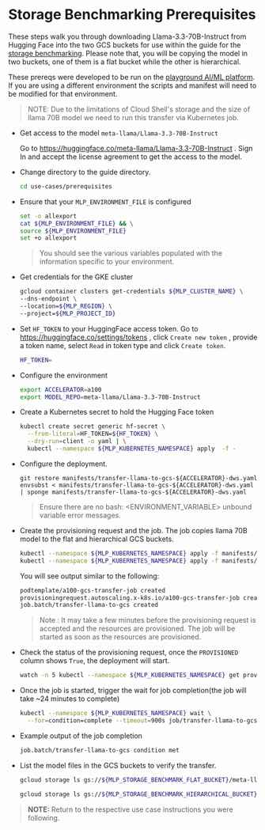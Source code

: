 # Storage Benchmarking Prerequisites

These steps walk you through downloading Llama-3.3-70B-Instruct from Hugging
Face into the two GCS buckets for use within the guide for the
[storage benchmarking](/use-cases/inferencing/cost-optimization/storage-benchmarking/gcsfuse/).
Please note that, you will be copying the model in two buckets, one of them is a
flat bucket while the other is hierarchical.

These prereqs were developed to be run on the
[playground AI/ML platform](/platforms/gke-aiml/playground/README.md). If you
are using a different environment the scripts and manifest will need to be
modified for that environment.

> NOTE: Due to the limitations of Cloud Shell's storage and the size of llama
> 70B model we need to run this transfer via Kubernetes job.

- Get access to the model `meta-llama/Llama-3.3-70B-Instruct`

  Go to https://huggingface.co/meta-llama/Llama-3.3-70B-Instruct . Sign In and
  accept the license agreement to get the access to the model.

- Change directory to the guide directory.

  ```sh
  cd use-cases/prerequisites
  ```

- Ensure that your `MLP_ENVIRONMENT_FILE` is configured

  ```sh
  set -o allexport
  cat ${MLP_ENVIRONMENT_FILE} && \
  source ${MLP_ENVIRONMENT_FILE}
  set +o allexport
  ```

  > You should see the various variables populated with the information specific
  > to your environment.

- Get credentials for the GKE cluster

  ```sh
  gcloud container clusters get-credentials ${MLP_CLUSTER_NAME} \
  --dns-endpoint \
  --location=${MLP_REGION} \
  --project=${MLP_PROJECT_ID}
  ```

- Set `HF_TOKEN` to your HuggingFace access token. Go to
  <https://huggingface.co/settings/tokens> , click `Create new token` , provide
  a token name, select `Read` in token type and click `Create token`.

  ```sh
  HF_TOKEN=
  ```

- Configure the environment

  ```sh
  export ACCELERATOR=a100
  export MODEL_REPO=meta-llama/Llama-3.3-70B-Instruct
  ```

- Create a Kubernetes secret to hold the Hugging Face token

  ```sh
  kubectl create secret generic hf-secret \
    --from-literal=HF_TOKEN=${HF_TOKEN} \
    --dry-run=client -o yaml | \
    kubectl --namespace ${MLP_KUBERNETES_NAMESPACE} apply  -f -
  ```

- Configure the deployment.

  ```
  git restore manifests/transfer-llama-to-gcs-${ACCELERATOR}-dws.yaml
  envsubst < manifests/transfer-llama-to-gcs-${ACCELERATOR}-dws.yaml | sponge manifests/transfer-llama-to-gcs-${ACCELERATOR}-dws.yaml
  ```

  > Ensure there are no bash: <ENVIRONMENT_VARIABLE> unbound variable error
  > messages.

- Create the provisioning request and the job. The job copies llama 70B model to
  the flat and hierarchical GCS buckets.

  ```sh
  kubectl --namespace ${MLP_KUBERNETES_NAMESPACE} apply -f manifests/provisioning-request-llama-transfer-${ACCELERATOR}.yaml
  kubectl --namespace ${MLP_KUBERNETES_NAMESPACE} apply -f manifests/transfer-llama-to-gcs-${ACCELERATOR}-dws.yaml
  ```

  You will see output similar to the following:

  ```sh
  podtemplate/a100-gcs-transfer-job created
  provisioningrequest.autoscaling.x-k8s.io/a100-gcs-transfer-job created
  job.batch/transfer-llama-to-gcs created
  ```

  > Note : It may take a few minutes before the provisioning request is accepted
  > and the resources are provisioned. The job will be started as soon as the
  > resources are provisioned.

- Check the status of the provisioning request, once the `PROVISIONED` column
  shows `True`, the deployment will start.

  ```sh
  watch -n 5 kubectl --namespace ${MLP_KUBERNETES_NAMESPACE} get provisioningrequest ${ACCELERATOR}-gcs-transfer-job
  ```

- Once the job is started, trigger the wait for job completion(the job will take
  ~24 minutes to complete)

  ```sh
  kubectl --namespace ${MLP_KUBERNETES_NAMESPACE} wait \
    --for=condition=complete --timeout=900s job/transfer-llama-to-gcs
  ```

- Example output of the job completion

  ```sh
  job.batch/transfer-llama-to-gcs condition met
  ```

- List the model files in the GCS buckets to verify the transfer.

  ```sh
  gcloud storage ls gs://${MLP_STORAGE_BENCHMARK_FLAT_BUCKET}/meta-llama/Llama-3.3-70B-Instruct

  gcloud storage ls gs://${MLP_STORAGE_BENCHMARK_HIERARCHICAL_BUCKET}/meta-llama/Llama-3.3-70B-Instruct
  ```

> **NOTE:** Return to the respective use case instructions you were following.
